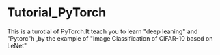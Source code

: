 # Tutorial_PyTorch
This is a turotial of PyTorch.It teach you to learn "deep leaning" and "Pytorc"h ,by the example of "Image Classification of CIFAR-10 based on LeNet"
